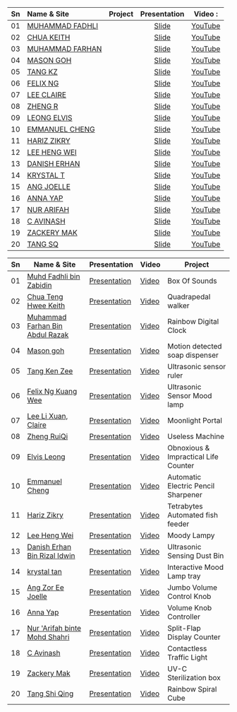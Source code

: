 |Sn      |Name & Site                                              |Project              |Presentation| Video           :|
|:------:|:--------------------------------------------------------|:-------------------:|:----------:|:----------------:|
|01      |[MUHAMMAD FADHLI](https://darksnowle.github.io/EP1000/)  |                     |[Slide]()   |[YouTube]() |
|02      |[CHUA KEITH](https://keithsp.github.io/Ep1000/)          |                     |[Slide]()   |[YouTube]() |
|03      |[MUHAMMAD FARHAN](https://mfarhan1211.github.io/EP1000/) |                     |[Slide]()   |[YouTube]() |
|04      |[MASON GOH](https://masongoh.github.io/ep1000/)          |                     |[Slide]()   |[YouTube]() |
|05      |[TANG KZ](https://tangkenzee.github.io/EP1000)           |                     |[Slide]()   |[YouTube]() |
|06      |[FELIX NG](https://felixnkw.github.io/EP1000/)           |                     |[Slide]()   |[YouTube]() |
|07      |[LEE CLAIRE](https://sp-claire.github.io/E1000/)         |                     |[Slide]()   |[YouTube]() |
|08      |[ZHENG R](https://zhengrq20.github.io/ep1000/)           |                     |[Slide]()   |[YouTube]() |
|09      |[LEONG ELVIS](https://ElvisLeong.github.io/EP1000.)      |                     |[Slide]()   |[YouTube]() |
|10      |[EMMANUEL CHENG](https://partixle.github.io/EP1000/)     |                     |[Slide]()   |[YouTube]() |
|11      |[HARIZ ZIKRY](https://harizzikry.github.io/EP1000/)      |                     |[Slide]()   |[YouTube]() |
|12      |[LEE HENG WEI](https://leehengwei.github.io/EP1000/)     |                     |[Slide]()   |[YouTube]() |
|13      |[DANISH ERHAN](https://danish-erhan02.github.io/EP1000/) |                     |[Slide]()   |[YouTube]() |
|14      |[KRYSTAL T](https://krystaltan19.github.io/EP1000/)      |                     |[Slide]()   |[YouTube]() |
|15      |[ANG JOELLE](https://jaze7.github.io/EP1000/)            |                     |[Slide]()   |[YouTube]() |
|16      |[ANNA YAP](https://annayjl.github.io/EP1000/)            |                     |[Slide]()   |[YouTube]() |
|17      |[NUR ARIFAH](https://refrigerated.github.io/EP1000/)     |                     |[Slide]()   |[YouTube]() |
|18      |[C AVINASH](https://avi7v.github.io/EP1000/)             |                     |[Slide]()   |[YouTube]() |
|19      |[ZACKERY MAK](https://zackerymak.github.io/EP1000/)      |                     |[Slide]()   |[YouTube]() |
|20      |[TANG SQ](https://tangshiqing.github.io/EP1000/)         |                     |[Slide]()   |[YouTube]() |

| Sn   | Name & Site              | Presentation   | Video          | Project              |
|------|--------------------------|----------------|----------------|----------------------|
| 01 | [Muhd Fadhli bin Zabidin](https://darksnowle.github.io/EP1000/) | [Presentation](https://drive.google.com/file/d/1dWjQTh9tQCK5PEPVEuWybhEz8e-ayF_u/view?usp=sharing) | [ Video ](https://youtu.be/qvHUOC-rckQ) | Box Of Sounds|
| 02 | [Chua Teng Hwee Keith ](https://keithsp.github.io/EP1000/) | [Presentation](https://docs.google.com/presentation/d/1ezP5rh51rcuQEOYod0Fvu7YkmDbCIsDg5C_xKFAWmbA/edit?usp=sharing) | [ Video ](https://www.youtube.com/watch?v=nRjWll0zR2o) | Quadrapedal walker|
| 03 | [Muhammad Farhan Bin Abdul Razak](https://mfarhan1211.github.io/EP1000/) | [Presentation](https://docs.google.com/presentation/d/1LNbNLaE2jwWwwEaOaqG71IyzSqwEOlvjQ-DntOzQwqA/edit#slide=id.p) | [ Video ](https://www.youtube.com/watch?v=3f8fRh7mgI8&feature=youtu.be) | Rainbow Digital Clock|
| 04 | [Mason goh](https://masongoh.github.io/ep1000/) | [Presentation](https://docs.google.com/presentation/d/1an1Zat3BDTwHfj3I0DYEZQUE-gDJDM2pVdn_xlMmPxw/edit?usp=sharing) | [ Video ](https://drive.google.com/file/d/1lUf8HNABtgvqRKJgktTK80HFZ1qxw8T3/view?usp=sharing) | Motion detected soap dispenser|
| 05 | [Tang Ken Zee](https://tangkenzee.github.io/EP1000/) | [Presentation](https://docs.google.com/presentation/d/12W3SBqIVcuN-NopO-k8MXQtq1eI6KnPI66CM5cMgC8g/edit?usp=sharing) | [ Video ](https://ichatspedu-my.sharepoint.com/:v:/g/personal/kenzee_19_ichat_sp_edu_sg/EWiI_C15afBCksRtypnq0XIBcgrQtbY2BV1Yo5ARJDMcAw?e=4WuQXx) | Ultrasonic sensor ruler|
| 06 | [Felix Ng Kuang Wee](https://felixnkw.github.io/EP1000/) | [Presentation](https://drive.google.com/file/d/1SgyBZD7IPHzSCArraHkvBxyQqVcsxTjQ/view?usp=sharing) | [ Video ](https://www.youtube.com/watch?v=RdRJpDntqjY) | Ultrasonic Sensor Mood lamp|
| 07 | [Lee Li Xuan, Claire](https://sp-claire.github.io/E1000/) | [Presentation](https://drive.google.com/file/d/1vrK5iBuh-nqQojjt6rhRW1_VXyzbF0BB/view?usp=drivesdk) | [ Video ](https://youtu.be/blOxVu3UmBc) | Moonlight Portal|
| 08 | [Zheng RuiQi](https://zhengrq20.github.io/ep1000/) | [Presentation](https://docs.google.com/presentation/d/1IVgGeT1p_3-3rdoHUs1TB6IktaTo3hXXyAyklue7kd8/edit#slide=id.p) | [ Video ](https://www.youtube.com/watch?v=mubHmbVllEk) | Useless Machine|
| 09 | [Elvis Leong](https://elvisleong.github.io/LeongJinWaiElvis-blogpage) | [Presentation](https://drive.google.com/file/d/1u-erbN5OibUa78mbF43Gsptoc3Ibj87i/view?usp=sharing) | [ Video ](https://youtu.be/_80zE2cVCXI) | Obnoxious & Impractical Life Counter|
| 10 | [Emmanuel Cheng](https://partixle.github.io/EP1000/index.html) | [Presentation](https://drive.google.com/file/d/1S6t9LEkktbF01mjGyD2uTJX0go4hFjHW/view?usp=sharing) | [ Video ](https://youtu.be/cbPp5W0gwXM) | Automatic Electric Pencil Sharpener|
| 11 | [Hariz Zikry](https://harizzikry.github.io/EP1000/) | [Presentation](https://github.com/HarizZikry/EP1000/blob/master/images/FinalProject/Presentation_Dfab.png) | [ Video ](https://youtu.be/y_QS-WVD3pE) | Tetrabytes Automated fish feeder|
| 12 | [Lee Heng Wei](https://leehengwei.github.io/EP1000/) | [Presentation](https://leehengwei.github.io/EP1000/Final_project/Presentation%20DFAB.png) | [ Video ](https://www.youtube.com/watch?v=tJQS2-pXS1g) | Moody Lampy|
| 13 | [Danish Erhan Bin Rizal Idwin](https://danish-erhan02.github.io/EP1000/) | [Presentation](https://danish-erhan02.github.io/EP1000/Danish_Erhan_EP1000_PresentaitonSlides.png) | [ Video ](https://youtu.be/gTBcLABaUng) | Ultrasonic Sensing Dust Bin|
| 14 | [krystal tan](https://krystaltan19.github.io/EP1000/) | [Presentation](https://drive.google.com/file/d/1Gtf6Kau7OPwAw9CzLBEjQrvUzeeybm1R/view?usp=sharing) | [ Video ](https://drive.google.com/file/d/1Wv-PmkwSq4WfsdyoCeJ8Wg4xt7Fjdrx-/view?usp=sharing) | Interactive Mood Lamp tray|
| 15 | [Ang Zor Ee Joelle](https://jaze7.github.io/EP1000/) | [Presentation](https://jaze7.github.io/EP1000/Final_Project/fl-01.png) | [ Video ](https://youtu.be/bphW0ix4dac) | Jumbo Volume Control Knob|
| 16 | [Anna Yap](https://annayjl.github.io/EP1000/) | [Presentation](https://annayjl.github.io/EP1000/Presentation.html ) | [ Video ](https://youtu.be/oLY7Wk3n_i4) | Volume Knob Controller|
| 17 | [Nur 'Arifah binte Mohd Shahri](https://refrigerated.github.io/EP1000/) | [Presentation](https://docs.google.com/presentation/d/1WT44GiZLVwQUHODC2z7HWO9Bv4CWQipQap4rK2VvwHA/edit?usp=sharing) | [ Video ](https://youtu.be/-xS44byfAJM) | Split-Flap Display Counter|
| 18 | [C Avinash](https://avi7v.github.io/EP1000/) | [Presentation](https://drive.google.com/file/d/1bP7KADfHH4r08gYqS2vHghh1kiNqlBMV/view?usp=sharing) | [ Video ](https://youtu.be/jktus0246Go) | Contactless Traffic Light|
| 19 | [Zackery Mak](https://zackerymak.github.io/EP1000/) | [Presentation](https://docs.google.com/presentation/d/1tWDd58ZM36F6OC9yksJu9Z5nMaEh23uZSM9u3xZJS0U/edit?usp=sharing) | [ Video ]() | UV-C Sterilization box|
| 20 | [Tang Shi Qing](https://tangshiqing.github.io/EP1000/) | [Presentation](https://github.com/TangShiQing/EP1000/blob/master/Rainbow%20Spiral%20Cube.png) | [ Video ](https://www.youtube.com/watch?v=x2wD6pF-Q3c) | Rainbow Spiral Cube|
